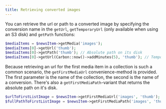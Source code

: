 ```yaml
---
title: Retrieving converted images
---
```


You can retrieve the url or path to a converted image by specifying the conversion name in the `getUrl`, `getTemporaryUrl` (only available when using an S3 disk) and `getPath` functions:

```php
$mediaItems = $newsItem->getMedia('images');
$mediaItems[0]->getUrl('thumb');
$mediaItems[0]->getPath('thumb'); // Absolute path on its disk
$mediaItems[0]->getUrl(Carbon::now()->addMinutes(5), 'thumb'); // Temporary S3 url
```

Because retrieving an url for the first media item in a collection is such a common scenario, the `getFirstMediaUrl` convenience-method is provided. The first parameter is the name of the collection, the second is the name of a conversion. There's also a `getFirstMediaPath`-variant that returns the absolute path on it's disk. 

```php
$urlToFirstListImage = $newsItem->getFirstMediaUrl('images', 'thumb');
$fullPathToFirstListImage = $newsItem->getFirstMediaPath('images', 'thumb');
```
